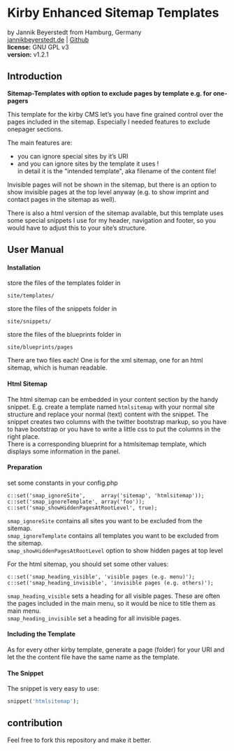 # Kirby Enhanced Sitemap Templates
by Jannik Beyerstedt from Hamburg, Germany  
[jannikbeyerstedt.de](http://jannikbeyerstedt.de) | [Github](https://github.com/jbeyerstedt)  
**license:** GNU GPL v3  
**version:** v1.2.1

## Introduction
**Sitemap-Templates with option to exclude pages by template e.g. for one-pagers**

This template for the kirby CMS let’s you have fine grained control over the pages included in the sitemap. Especially I needed features to exclude onepager sections.

The main features are:

- you can ignore special sites by it’s URI
- and you can ignore sites by the template it uses !  
in detail it is the "intended template", aka filename of the content file!

Invisible pages will not be shown in the sitemap, but there is an option to show invisible pages at the top level anyway (e.g. to show imprint and contact pages in the sitemap as well).

There is also a html version of the sitemap available, but this template uses some special snippets I use for my header, navigation and footer, so you would have to adjust this to your site’s structure.

## User Manual

#### Installation
store the files of the templates folder in

	site/templates/

store the files of the snippets folder in

	site/snippets/

store the files of the blueprints folder in

	site/blueprints/pages

There are two files each! One is for the xml sitemap, one for an html sitemap, which is human readable.

#### Html Sitemap
The html sitemap can be embedded in your content section by the handy snippet. E.g. create a template named `htmlsitemap` with your normal site structure and replace your normal (text) content with the snippet. The snippet creates two columns with the twitter bootstrap markup, so you have to have bootstrap or you have to write a little css to put the columns in the right place.  
There is a corresponding blueprint for a htmlsitemap template, which displays some information in the panel.


#### Preparation
set some constants in your config.php

    c::set('smap_ignoreSite',     array('sitemap', 'htmlsitemap'));
    c::set('smap_ignoreTemplate', array('foo'));
    c::set('smap_showHiddenPagesAtRootLevel', true);

`smap_ignoreSite` contains all sites you want to be excluded from the sitemap.  
`smap_ignoreTemplate` contains all templates you want to be excluded from the sitemap.  
`smap_showHiddenPagesAtRootLevel` option to show hidden pages at top level

For the html sitemap, you should set some other values:

    c::set('smap_heading_visible', 'visible pages (e.g. menu)');
    c::set('smap_heading_invisible', 'invisible pages (e.g. others)');

`smap_heading_visible` sets a heading for all visible pages. These are often the pages included in the main menu, so it would be nice to title them as main menu.  
`smap_heading_invisible` set a heading for all invisible pages.

#### Including the Template
As for every other kirby template, generate a page (folder) for your URI and let the the content file have the same name as the template.

#### The Snippet
The snippet is very easy to use:

```php
snippet('htmlsitemap');
```


## contribution
Feel free to fork this repository and make it better.
